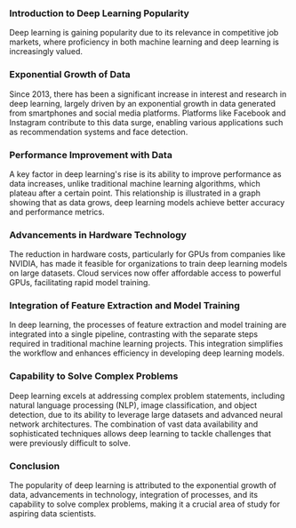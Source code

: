 ### Introduction to Deep Learning Popularity
Deep learning is gaining popularity due to its relevance in competitive job markets, where proficiency in both machine learning and deep learning is increasingly valued.


### Exponential Growth of Data
Since 2013, there has been a significant increase in interest and research in deep learning, largely driven by an exponential growth in data generated from smartphones and social media platforms.
Platforms like Facebook and Instagram contribute to this data surge, enabling various applications such as recommendation systems and face detection.


### Performance Improvement with Data
A key factor in deep learning's rise is its ability to improve performance as data increases, unlike traditional machine learning algorithms, which plateau after a certain point.
This relationship is illustrated in a graph showing that as data grows, deep learning models achieve better accuracy and performance metrics.


### Advancements in Hardware Technology
The reduction in hardware costs, particularly for GPUs from companies like NVIDIA, has made it feasible for organizations to train deep learning models on large datasets.
Cloud services now offer affordable access to powerful GPUs, facilitating rapid model training.


### Integration of Feature Extraction and Model Training
In deep learning, the processes of feature extraction and model training are integrated into a single pipeline, contrasting with the separate steps required in traditional machine learning projects.
This integration simplifies the workflow and enhances efficiency in developing deep learning models.


### Capability to Solve Complex Problems
Deep learning excels at addressing complex problem statements, including natural language processing (NLP), image classification, and object detection, due to its ability to leverage large datasets and advanced neural network architectures.
The combination of vast data availability and sophisticated techniques allows deep learning to tackle challenges that were previously difficult to solve.


### Conclusion
The popularity of deep learning is attributed to the exponential growth of data, advancements in technology, integration of processes, and its capability to solve complex problems, making it a crucial area of study for aspiring data scientists.